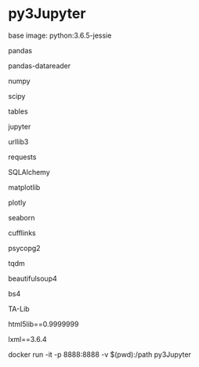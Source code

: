 # py3Jupyter

base image: python:3.6.5-jessie

pandas

pandas-datareader

numpy

scipy

tables

jupyter

urllib3

requests

SQLAlchemy

matplotlib

plotly

seaborn

cufflinks

psycopg2

tqdm

beautifulsoup4

bs4

TA-Lib

html5lib==0.9999999

lxml==3.6.4

docker run -it -p 8888:8888 -v $(pwd):/path py3Jupyter

